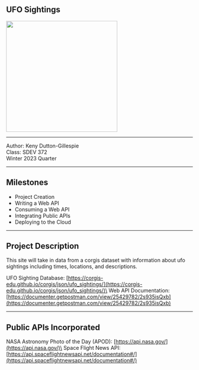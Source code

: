 UFO Sightings
---
<img src="https://upload.wikimedia.org/wikipedia/commons/thumb/1/1e/Supposed_UFO%2C_Passaic%2C_New_Jersey_%28cropped%29.jpg/1200px-Supposed_UFO%2C_Passaic%2C_New_Jersey_%28cropped%29.jpg" width="300px">

---

Author: Keny Dutton-Gillespie\
Class: SDEV 372\
Winter 2023 Quarter

---

## Milestones

* Project Creation
* Writing a Web API
* Consuming a Web API
* Integrating Public APIs
* Deploying to the Cloud

-----


## Project Description

This site will take in data from a corgis dataset 
with information about ufo sightings including times, 
locations, and descriptions. 

UFO Sighting Database: [https://corgis-edu.github.io/corgis/json/ufo_sightings/](https://corgis-edu.github.io/corgis/json/ufo_sightings/)\
Web API Documentation: [https://documenter.getpostman.com/view/25429782/2s935isQxb](https://documenter.getpostman.com/view/25429782/2s935isQxb)

_____

## Public APIs Incorporated

NASA Astronomy Photo of the Day (APOD): [https://api.nasa.gov/](https://api.nasa.gov/)\
Space Flight News API: [https://api.spaceflightnewsapi.net/documentation#/](https://api.spaceflightnewsapi.net/documentation#/)

